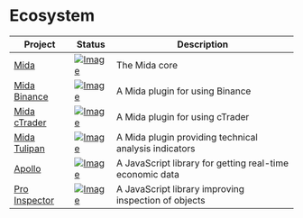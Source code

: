 # Ecosystem
| Project                                                                 | Status                                                                                                                  | Description                                              |
|-------------------------------------------------------------------------|-------------------------------------------------------------------------------------------------------------------------|----------------------------------------------------------|
| [Mida](https://github.com/Reiryoku-Technologies/Mida)                   | [![Image](https://img.shields.io/npm/v/@reiryoku/mida)](https://www.npmjs.com/package/@reiryoku/mida)                   | The Mida core                                            |
| [Mida Binance](https://github.com/Reiryoku-Technologies/Mida-Binance)   | [![Image](https://img.shields.io/npm/v/@reiryoku/mida-binance)](https://www.npmjs.com/package/@reiryoku/mida-binance)   | A Mida plugin for using Binance                          |
| [Mida cTrader](https://github.com/Reiryoku-Technologies/Mida-cTrader)   | [![Image](https://img.shields.io/npm/v/@reiryoku/mida-ctrader)](https://www.npmjs.com/package/@reiryoku/mida-ctrader)   | A Mida plugin for using cTrader                          |
| [Mida Tulipan](https://github.com/Reiryoku-Technologies/Mida-Tulipan)   | [![Image](https://img.shields.io/npm/v/@reiryoku/mida-tulipan)](https://www.npmjs.com/package/@reiryoku/mida-tulipan)   | A Mida plugin providing technical analysis indicators    |
| [Apollo](https://github.com/Reiryoku-Technologies/Apollo)               | [![Image](https://img.shields.io/npm/v/@reiryoku/apollo)](https://www.npmjs.com/package/@reiryoku/apollo)               | A JavaScript library for getting real-time economic data |
| [Pro Inspector](https://github.com/Reiryoku-Technologies/pro-inspector) | [![Image](https://img.shields.io/npm/v/@reiryoku/pro-inspector)](https://www.npmjs.com/package/@reiryoku/pro-inspector) | A JavaScript library improving inspection of objects     |
